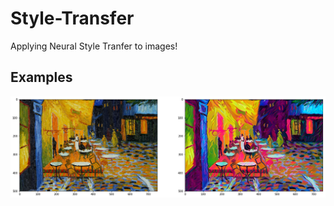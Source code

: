 # Style-Transfer
Applying Neural Style Tranfer to images!

## Examples

![](images/gogh_abstract.png)

